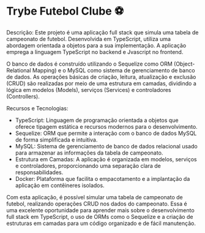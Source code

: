 # Trybe Futebol Clube :soccer:

Descrição:
Este projeto é uma aplicação full stack que simula uma tabela de campeonato de futebol. Desenvolvida em TypeScript, utiliza uma abordagem orientada a objetos para a sua implementação. A aplicação emprega a linguagem TypeScript no backend e Jvascript no frontend.

O banco de dados é construído utilizando o Sequelize como ORM (Object-Relational Mapping) e o MySQL como sistema de gerenciamento de banco de dados. As operações básicas de criação, leitura, atualização e exclusão (CRUD) são realizadas por meio de uma estrutura em camadas, dividindo a lógica em modelos (Models), serviços (Services) e controladores (Controllers).

Recursos e Tecnologias:
- TypeScript: Linguagem de programação orientada a objetos que oferece tipagem estática e recursos modernos para o desenvolvimento.
- Sequelize: ORM que permite a interação com o banco de dados MySQL de forma simplificada e intuitiva.
- MySQL: Sistema de gerenciamento de banco de dados relacional usado para armazenar as informações da tabela de campeonato.
- Estrutura em Camadas: A aplicação é organizada em modelos, serviços e controladores, proporcionando uma separação clara de responsabilidades.
- Docker: Plataforma que facilita o empacotamento e a implantação da aplicação em contêineres isolados.

Com esta aplicação, é possível simular uma tabela de campeonato de futebol, realizando operações CRUD nos dados do campeonato. Essa é uma excelente oportunidade para aprender mais sobre o desenvolvimento full stack em TypeScript, o uso de ORMs como o Sequelize e a criação de estruturas em camadas para um código organizado e de fácil manutenção.
